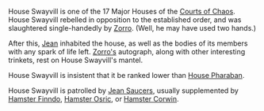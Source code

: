 House Swayvill is one of the 17 Major Houses of the [Courts of Chaos](CourtsOfChaos).  House Swayvill rebelled in opposition to the established order, and was slaughtered single-handedly by [Zorro](ZorroOfAssassins).  (Well, he may have used two hands.)

After this, [Jean](JeanOfFlorimel) inhabited the house, as well as the bodies of its members with any spark of life left. [Zorro's](ZorroOfAssassins) autograph, along with other interesting trinkets, rest on House Swayvill's mantel.

House Swayvill is insistent that it be ranked lower than [House Pharaban](HousePharaban).

House Swayvill is patrolled by [Jean Saucers](JeanOfFlorimel), usually supplemented by [Hamster Finndo](WhoIsWhereHamsterites#finndo), [Hamster Osric](WhoIsWhereHamsterites#osric), or [Hamster Corwin](WhoIsWhereHamsterites#corwin).
